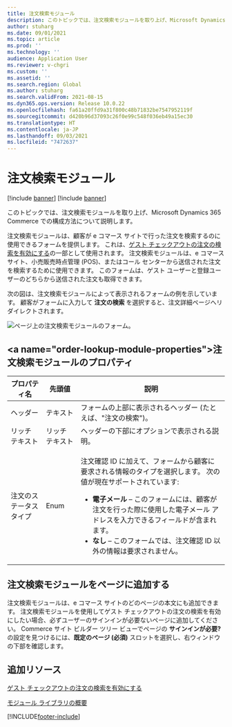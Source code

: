 ```yaml
---
title: 注文検索モジュール
description: このトピックでは、注文検索モジュールを取り上げ、Microsoft Dynamics 365 Commerce での構成方法について説明します。
author: stuharg
ms.date: 09/01/2021
ms.topic: article
ms.prod: ''
ms.technology: ''
audience: Application User
ms.reviewer: v-chgri
ms.custom: ''
ms.assetid: ''
ms.search.region: Global
ms.author: stuharg
ms.search.validFrom: 2021-08-15
ms.dyn365.ops.version: Release 10.0.22
ms.openlocfilehash: fa61a20ffd9a31f800c48b71832be7547952119f
ms.sourcegitcommit: d420b96d37093c26f0e99c548f036eb49a15ec30
ms.translationtype: HT
ms.contentlocale: ja-JP
ms.lasthandoff: 09/03/2021
ms.locfileid: "7472637"
---
```

# <a name="order-lookup-module"></a>注文検索モジュール

[!include [banner](includes/banner.md)]
[!include [banner](includes/preview-banner.md)]

このトピックでは、注文検索モジュールを取り上げ、Microsoft Dynamics 365 Commerce での構成方法について説明します。

注文検索モジュールは、顧客が e コマース サイトで行った注文を検索するのに使用できるフォームを提供します。 これは、[ゲスト チェックアウトの注文の検索を有効にする](order-lookup-guest.md)の一部として使用されます。 注文検索モジュールは、e コマース サイト、小売販売時点管理 (POS)、またはコール センターから送信された注文を検索するために使用できます。 このフォームは、ゲスト ユーザーと登録ユーザーのどちらから送信された注文も取得できます。

次の図は、注文検索モジュールによって表示されるフォームの例を示しています。 顧客がフォームに入力して **注文の検索** を選択すると、注文詳細ページへリダイレクトされます。

![ページ上の注文検索モジュールのフォーム。](./media/OrderLookup_module.PNG)

## <a name="order-lookup-module-properties&quot;></a>注文検索モジュールのプロパティ

| プロパティ名     | 先頭値     | 説明 |
|-------------------|-----------|-------------|
| ヘッダー           | テキスト      | フォームの上部に表示されるヘッダー (たとえば、&quot;注文の検索")。 |
| リッチ テキスト         | リッチ テキスト | ヘッダーの下部にオプションで表示される説明。 |
| 注文のステータス タイプ | Enum      | <p>注文確認 ID に加えて、フォームから顧客に要求される情報のタイプを選択します。 次の値が現在サポートされています:</p><ul><li><b>電子メール</b> – このフォームには、顧客が注文を行った際に使用した電子メール アドレスを入力できるフィールドが含まれます。</li><li><b>なし</b> – このフォームでは、注文確認 ID 以外の情報は要求されません。</li></ul> |

## <a name="add-an-order-lookup-module-to-a-page"></a>注文検索モジュールをページに追加する

注文検索モジュールは、e コマース サイトのどのページの本文にも追加できます。 注文検索モジュールを使用してゲスト チェックアウトの注文の検索を有効にしたい場合、必ずユーザーのサインインが必要ないページに追加してください。 Commerce サイト ビルダー ツリー ビューでページの **サインインが必要?** の設定を見つけるには、**既定のページ (必須)** スロットを選択し、右ウィンドウの下部を確認します。

## <a name="additional-resources"></a>追加リソース

[ゲスト チェックアウトの注文の検索を有効にする](order-lookup-guest.md)

[モジュール ライブラリの概要](starter-kit-overview.md)

[!INCLUDE[footer-include](../includes/footer-banner.md)]

